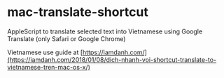 # mac-translate-shortcut
AppleScript to translate selected text into Vietnamese using Google Translate (only Safari or Google Chrome)

Vietnamese use guide at [https://iamdanh.com/](https://iamdanh.com/2018/01/08/dich-nhanh-voi-shortcut-translate-to-vietnamese-tren-mac-os-x/)
